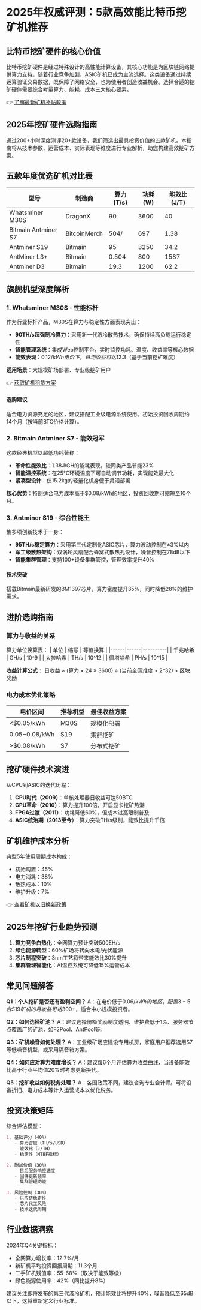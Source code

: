 # 2025年权威评测：5款高效能比特币挖矿机推荐

## 比特币挖矿硬件的核心价值
比特币挖矿硬件是经过特殊设计的高性能计算设备，其核心功能是为区块链网络提供算力支持。随着行业竞争加剧，ASIC矿机已成为主流选择。这类设备通过持续运算验证交易数据，既保障了网络安全，也为使用者创造收益机会。选择合适的挖矿硬件需要综合考量算力、能耗、成本三大核心要素。

👉 [了解最新矿机补贴政策](https://bit.ly/okx_welcome)

## 2025年挖矿硬件选购指南
通过200+小时深度测评20+款设备，我们筛选出最具投资价值的五款矿机。本指南将从技术参数、运营成本、实际表现等维度进行专业解析，助您构建高效挖矿方案。

## 五款年度优选矿机对比表

| 型号          | 制造商   | 算力(T/s) | 功耗(W) | 能效比(J/T) |
|---------------|----------|-----------|---------|-------------|
| Whatsminer M30S | DragonX  | 90        | 3600    | 40          |
| Bitmain Antminer S7 | BitcoinMerch | 504/     | 697     | 1.38        |
| Antminer S19  | Bitmain  | 95        | 3250    | 34.2        |
| AntMiner L3+  | Bitmain  | 0.504     | 800     | 1587        |
| Antminer D3   | Bitmain  | 19.3      | 1200    | 62.2        |

## 旗舰机型深度解析

### 1. Whatsminer M30S - 性能标杆
作为行业标杆产品，M30S在算力与稳定性方面表现突出：
- **90TH/s超强制冷算力**：采用新一代液冷散热技术，确保持续高负载运行稳定性
- **智能管理系统**：集成Web控制平台，实时监控功耗、温度、收益率等核心数据
- **能效表现**：$0.12/kWh电价下，日均收益可达$12.3（基于当前挖矿难度）

**适用场景**：大规模矿场部署、专业级挖矿用户

👉 [获取矿机租赁方案](https://bit.ly/okx_welcome)

#### 选购建议
适合电力资源充足的地区，建议搭配工业级电源系统使用。初始投资回收周期约14个月（按当前BTC价格计算）。

### 2. Bitmain Antminer S7 - 能效冠军
这款经典机型以超低功耗著称：
- **革命性能效比**：1.38J/GH的能耗表现，较同类产品节能23%
- **智能温控系统**：在25℃环境温度下可自动调节功耗，实现能效最大化
- **紧凑型设计**：仅15.2kg的轻量化机身便于灵活部署

**核心优势**：特别适合电力成本高于$0.08/kWh的地区，投资回收期可缩短至10个月。

### 3. Antminer S19 - 综合性能王
集多项创新技术于一身：
- **95TH/s稳定算力**：采用第三代定制化ASIC芯片，算力波动控制在±3%以内
- **军工级散热架构**：双涡轮风扇配合蜂窝式散热孔设计，噪音控制在78dB以下
- **智能集群管理**：支持100+设备集群管控，管理效率提升40%

#### 技术突破
搭载Bitmain最新研发的BM1397芯片，算力密度提升35%，同时降低28%的维护需求。

## 进阶选购指南

### 算力与收益的关系
算力单位换算表：
| 单位 | 缩写 | 等值换算 |
|------|------|----------|
| 千兆哈希 | GH/s | 10^9 |
| 太拉哈希 | TH/s | 10^12 |
| 佩塔哈希 | PH/s | 10^15 |

**收益计算公式**：
日收益 ≈ (算力 × 24 × 3600) ÷ (当前全网难度 × 2^32) × 区块奖励

### 电力成本优化策略
| 电价区间 | 推荐机型 | 最佳收益方案 |
|----------|----------|--------------|
| <$0.05/kWh | M30S | 规模化部署 |
| $0.05-$0.08/kWh | S19 | 集群挖矿 |
| >$0.08/kWh | S7 | 分布式挖矿 |

## 挖矿硬件技术演进
从CPU到ASIC的迭代历程：
1. **CPU时代（2009）**：单核处理器日收益可达50BTC
2. **GPU革命（2010）**：算力提升100倍，开启显卡挖矿热潮
3. **FPGA过渡（2011）**：功耗降低60%，但成本过高限制普及
4. **ASIC统治期（2013至今）**：算力突破TH/s级别，能效比提升千倍

## 矿机维护成本分析
典型5年使用周期成本构成：
- 初始购置：45%
- 电力消耗：38%
- 散热成本：10%
- 维护升级：7%

👉 [查看矿机以旧换新政策](https://bit.ly/okx_welcome)

## 2025年挖矿行业趋势预测
1. **算力竞争白热化**：全网算力预计突破500EH/s
2. **绿色能源转型**：60%矿场将转向水电/光伏能源
3. **芯片制程突破**：3nm工艺将带来能效比30%提升
4. **集群管理智能化**：AI温控系统可降低15%运营成本

## 常见问题解答

**Q1：个人挖矿是否还有盈利空间？**
A：在电价低于$0.06/kWh的地区，配置3-5台S19矿机的月收益可达$300+，适合中小规模投资者。

**Q2：如何选择矿池？**
A：建议选择份额奖励制度透明、维护费低于1%、服务器节点覆盖广的矿池，如F2Pool、AntPool等。

**Q3：矿机噪音如何处理？**
A：工业级矿场应建设专用机房，家庭用户推荐选用S7等低噪音机型，或采用隔音箱方案。

**Q4：如何应对算力难度增长？**
A：建议每6个月评估算力收益曲线，当设备能效比高于行业平均值20%时考虑更新换代。

**Q5：挖矿收益如何税务处理？**
A：各国政策不同，建议咨询专业会计师。可将设备折旧、电力成本等计入运营成本以优化税务。

## 投资决策矩阵
综合评估模型：
```markdown
1. 基础评分（40%）
   - 算力密度（TH/s/USD）
   - 能效比（J/TH）
   - 稳定性（MTBF指标）

2. 附加价值（30%）
   - 售后服务响应速度
   - 固件更新频率
   - 集群管理功能

3. 风险控制（30%）
   - 供应链稳定性
   - 芯片代工风险
   - 技术迭代周期
```

## 行业数据洞察
2024年Q4关键指标：
- 全网算力增长率：12.7%/月
- 新矿机平均投资回报周期：11.3个月
- 二手矿机残值率：55-68%（取决于能效等级）
- 绿色能源使用率：42%（同比提升8%）

建议关注即将发布的第三代液冷矿机，预计能效比将提升40%，噪音降低至65dB以下，这将重新定义行业标准。
